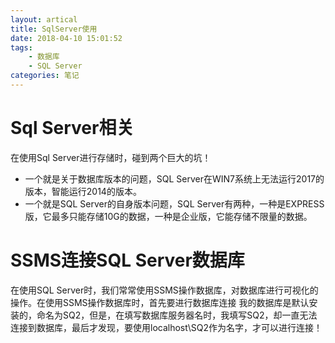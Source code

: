 ```yaml
---
layout: artical
title: SqlServer使用
date: 2018-04-10 15:01:52
tags:
	- 数据库
	- SQL Server
categories: 笔记
---
```

# Sql Server相关  
在使用Sql Server进行存储时，碰到两个巨大的坑！  
* 一个就是关于数据库版本的问题，SQL Server在WIN7系统上无法运行2017的版本，智能运行2014的版本。  
* 一个就是SQL Server的自身版本问题，SQL Server有两种，一种是EXPRESS版，它最多只能存储10G的数据，一种是企业版，它能存储不限量的数据。

# SSMS连接SQL Server数据库  
在使用SQL Server时，我们常常使用SSMS操作数据库，对数据库进行可视化的操作。在使用SSMS操作数据库时，首先要进行数据库连接
我的数据库是默认安装的，命名为SQ2，但是，在填写数据库服务器名时，我填写SQ2，却一直无法连接到数据库，最后才发现，要使用localhost\SQ2作为名字，才可以进行连接！